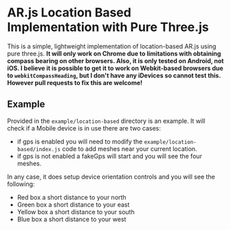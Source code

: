 # AR.js Location Based Implementation with Pure Three.js

This is a simple, lightweight implementation of location-based AR.js using pure three.js. **It will only work on Chrome due to limitations with obtaining compass bearing on other browsers. Also, it is only tested on Android, not iOS. I believe it is possible to get it to work on Webkit-based browsers due to `webkitCompassHeading`, but I don't have any iDevices so cannot test this. However pull requests to fix this are welcome!**

## Example

Provided in the `example/location-based` directory is an example. It will check if a Mobile device is in use there are two cases:
- if gps is enabled you will need to modify the `example/location-based/index.js` code to add meshes near your current location.
- if gps is not enabled a fakeGps will start and you will see the four meshes.
  
In any case, it does setup device orientation controls and you will see the following:

- Red box a short distance to your north
- Green box a short distance to your east
- Yellow box a short distance to your south 
- Blue box a short distance to your west 

